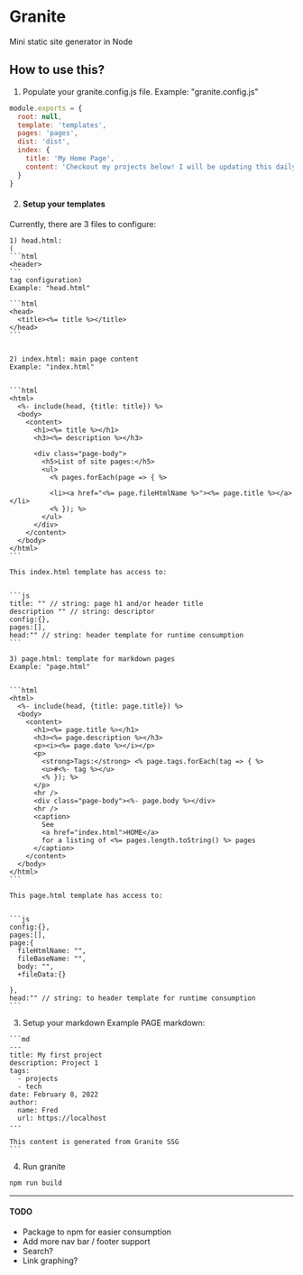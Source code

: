 # Granite
 Mini static site generator in Node

## How to use this?
  1) Populate your granite.config.js file.
  Example: "granite.config.js"

  ```js
  module.exports = {
    root: null,
    template: 'templates',
    pages: 'pages',
    dist: 'dist',
    index: {
      title: 'My Home Page',
      content: 'Checkout my projects below! I will be updating this daily!',
    }
  }
  ```


  2) #### Setup your templates

  Currently, there are 3 files to configure: 


    1) head.html: 
    (
    ```html
    <header>
    ``` 
    tag configuration)
    Example: "head.html"

    ```html
    <head>
      <title><%= title %></title>
    </head>
    ```


    2) index.html: main page content
    Example: "index.html"


    ```html
    <html>
      <%- include(head, {title: title}) %>
      <body>
        <content>
          <h1><%= title %></h1>
          <h3><%= description %></h3>

          <div class="page-body">
            <h5>List of site pages:</h5>
            <ul>
              <% pages.forEach(page => { %>

              <li><a href="<%= page.fileHtmlName %>"><%= page.title %></a></li>
              <% }); %>
            </ul>
          </div>
        </content>
      </body>
    </html>
    ```

    This index.html template has access to:


    ```js
    title: "" // string: page h1 and/or header title
    description "" // string: descriptor
    config:{},
    pages:[],
    head:"" // string: header template for runtime consumption
    ```

    3) page.html: template for markdown pages
    Example: "page.html"


    ```html
    <html>
      <%- include(head, {title: page.title}) %>
      <body>
        <content>
          <h1><%= page.title %></h1>
          <h3><%= page.description %></h3>
          <p><i><%= page.date %></i></p>
          <p>
            <strong>Tags:</strong> <% page.tags.forEach(tag => { %>
            <u>#<%- tag %></u>
            <% }); %>
          </p>
          <hr />
          <div class="page-body"><%- page.body %></div>
          <hr />
          <caption>
            See
            <a href="index.html">HOME</a>
            for a listing of <%= pages.length.toString() %> pages
          </caption>
        </content>
      </body>
    </html>
    ```
    
    This page.html template has access to:


    ```js
    config:{},
    pages:[],
    page:{
      fileHtmlName: "",
      fileBaseName: "",
      body: "",
      +fileData:{}

    },
    head:"" // string: to header template for runtime consumption
    ```


  3) Setup your markdown
    Example PAGE markdown:


    ```md
    ---
    title: My first project
    description: Project 1
    tags: 
      - projects
      - tech
    date: February 8, 2022
    author:
      name: Fred
      url: https://localhost
    ---

    This content is generated from Granite SSG
    ```


  4) Run granite 


  ```sh
  npm run build
  ```


---------

#### TODO
  - Package to npm for easier consumption
  - Add more nav bar / footer support
  - Search?
  - Link graphing?



